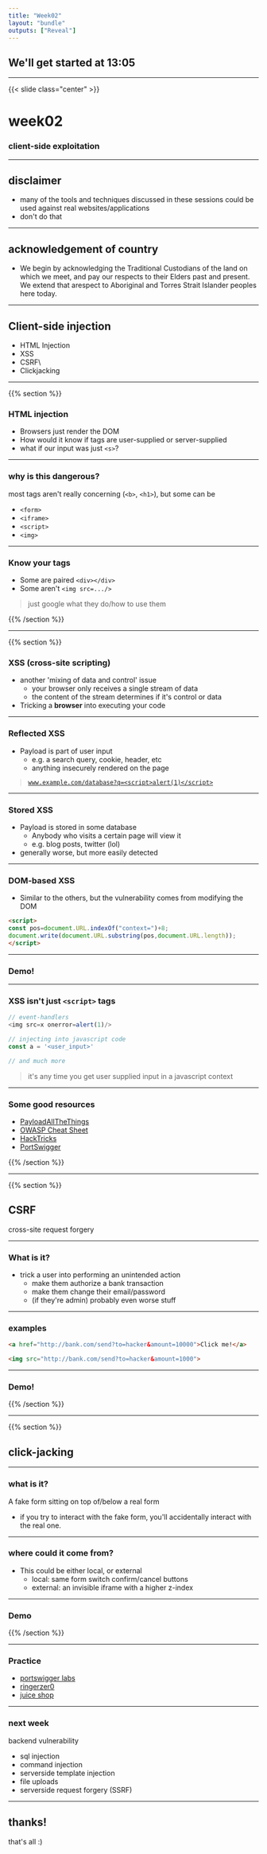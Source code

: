 ```yaml
---
title: "Week02"
layout: "bundle"
outputs: ["Reveal"]
---
```


## We'll get started at 13:05

---

{{< slide class="center" >}}
# week02
### client-side exploitation

---

## disclaimer
* many of the tools and techniques discussed in these sessions could be used against real websites/applications
* don't do that

---

## acknowledgement of country
* We begin by acknowledging the Traditional Custodians of the land on which we meet, and pay our respects to their Elders past and present. We extend that arespect to Aboriginal and Torres Strait Islander peoples here today.

---

## Client-side injection
* HTML Injection
* XSS
* CSRF\
* Clickjacking

---

{{% section %}}

### HTML injection
* Browsers just render the DOM
* How would it know if tags are user-supplied or server-supplied
* what if our input was just `<s>`?

---

### why is this dangerous?
most tags aren't really concerning (`<b>`, `<h1>`), but some can be
* `<form>`
* `<iframe>`
* `<script>`
* `<img>`

---

### Know your tags
* Some are paired `<div></div>`
* Some aren't `<img src=.../>`

> just google what they do/how to use them

{{% /section %}}

---

{{% section %}}

### XSS (cross-site scripting)
* another 'mixing of data and control' issue
    * your browser only receives a single stream of data
    * the content of the stream determines if it's control or data
* Tricking a **browser** into executing your code

---

### Reflected XSS
* Payload is part of user input
    * e.g. a search query, cookie, header, etc 
    * anything insecurely rendered on the page

> [`www.example.com/database?q=<script>alert(1)</script>`]()

---

### Stored XSS
* Payload is stored in some database
    * Anybody who visits a certain page will view it
    * e.g. blog posts, twitter (lol)
* generally worse, but more easily detected

---

### DOM-based XSS
* Similar to the others, but the vulnerability comes from modifying the DOM

```html
<script>
const pos=document.URL.indexOf("context=")+8;
document.write(document.URL.substring(pos,document.URL.length));
</script>
```

---

### Demo!

---

### XSS isn't just `<script>` tags
```javascript
// event-handlers
<img src=x onerror=alert(1)/>

// injecting into javascript code
const a = '<user_input>'

// and much more
```

> it's any time you get user supplied input in a javascript context

---

### Some good resources
* [PayloadAllTheThings](https://github.com/swisskyrepo/PayloadsAllTheThings/tree/master/XSS%20Injection)
* [OWASP Cheat Sheet](https://cheatsheetseries.owasp.org/cheatsheets/XSS_Filter_Evasion_Cheat_Sheet.html)
* [HackTricks](https://book.hacktricks.xyz/pentesting-web/xss-cross-site-scripting)
* [PortSwigger](https://portswigger.net/web-security/cross-site-scripting/cheat-sheet)

{{% /section %}}

---

{{% section %}}

## CSRF
cross-site request forgery

---

### What is it?
* trick a user into performing an unintended action
    * make them authorize a bank transaction
    * make them change their email/password
    * (if they're admin) probably even worse stuff

---

### examples

```html
<a href="http://bank.com/send?to=hacker&amount=10000">Click me!</a>

<img src="http://bank.com/send?to=hacker&amount=1000">
```

---

### Demo!

{{% /section %}}

---

{{% section %}}

## click-jacking

---

### what is it?
A fake form sitting on top of/below a real form

* if you try to interact with the fake form, you'll accidentally interact with the real one. 

---

### where could it come from?
* This could be either local, or external
    * local: same form switch confirm/cancel buttons
    * external: an invisible iframe with a higher z-index

---

### Demo

{{% /section %}}

---

### Practice
* [portswigger labs](https://portswigger.net/web-security/all-labs)
* [ringerzer0](https://ringzer0ctf.com/challenges)
* [juice shop](https://owasp.org/www-project-juice-shop/)

---

### next week
backend vulnerability
* sql injection 
* command injection
* serverside template injection
* file uploads
* serverside request forgery (SSRF)

---

## thanks!
that's all :)
